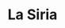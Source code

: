 ---
title: La Siria
nombre_comunidad: La Siria
municipio: Toluviejo
departamento: Sucre
descripcion: >-
  La Siria surge del corregimiento de “Las Piedras” entre el año 1967 y 1968,  a
  partir de la huida de la sequía y la escasez de tierra para los campesinos,
  quienes armaron un grupo que envió un memorial acompañado de 100 firmas al
  Ministerio de Agricultura,. A través del INCORA obtuvieron la Finca “Las
  Margaritas o Santa Elena” pero la comunidad no estuvo satisfecha por la poca
  extensión de estos terrenos y luego de 4 años de lucha, lograron que INCORA
  les entregara la Finca La Siria de 909 hectáreas para 28 familias conformando
  así el corregimiento de La Siria.  

  El corregimiento de la Siria es una comunidad que se caracteriza por tener en
  sus genes y orígenes la organización comunitaria como un principio orientador,
  recabando en las memorias de las personas de mayor edad expresan que para
  ellos la historia de La Siria es una hazaña que los llena de orgullo y
  regocijo, debido a que lograron hace aproximadamente 50 años algo que para
  muchos era imposible. 
num_personas: 0
num_familias: 126
min_distancia_casco_urbano: 10
km_distancia_casco_urbano: 7
vias_acceso: "Desde Sincelejo a la comunidad – 25km. Ubicada sobre la vía Toluviejo - Colosó. Vías en regular estado, son transitables.\_A nivel urbano hay una calle principal con 100% de pavimentación en regular estado.\_"
infraestructura_comunitaria:
  - 'Parque infantil:'
  - ' obra PDET construcción de cancha para micro fútbol'
  - Cancha comunitaria de fútbol donde hacen eventos para la comunidad
  - ' Institución Educativa '
  - ' 2 hogares comunitarios.'
notas_infraestructura_comunitaria: null
liderazgo_comunidad: []
inclusion_diversidad_genero: null
comentarios_conectividad: >-
  Regular conectividad- Servicio Tigo/Claro. Se cuenta con Vive digital en el
  Colegio donde tienen acceso para diversas actividades.
punto_SOLE: 'IE Heriberto García Garrido sede La Siria '
comentarios_punto_SOLE:
  - https://es.padlet.com/comunidadlasiria/sole-la-siria-fea4lie9rhz855y4
ppales_actividades_economicas_vocacion_productiva:
  - agrícultura (yuca)
  - protección del Bosque Seco Tropical
  - 'ganadería '
comentarios_ppales_actividades_economicas_vocacion_productiva: null
comunidad_sostenible_uso_suelo: null
org_con_proyeccion: []
servicios_publicos_comunidades_focalizadas:
  - No cuentan con acueducto
  - ' Cuentan con alcantarillado construido por la comunidad'
  - ' Tienen la práctica de cosecha de agua y en época seca se abastecen de represa comunitaria.'
comunidades_focalizadas_educacion_infraestructura_educativa:
  - >-
    Institución Educativa Heriberto Garcia Garrido Sede La Siria aprox. 35
    estudiantes (Preescolar hasta 5°).
comunidades_focalizadas_practicas_organizativas: []
conectividad_minima: Regular
iniciativas_priorizadas:
  - >-
    Junto a la Asociación de Productores de Yuca (ASOPROYUS) se trabajó en
    fortalecer los medios de vida de familias campesinas  implementando una
    alianza con entidades privadas en el marco de la línea productiva de yuca
    amarga 
org_focalizada: []
riesgo: null
otros_programas_USAID: []
alianzas_colaboradores: []
posibilidad_iniciativas_conjuntas_aliados_2: []
actividades_ocio:
  - Fiestas patronales Divino Niño
  - ' Eventos de Maratón de la Lectura'
  - ' Eventos deportivos-futbol y sóftbol'
  - ' Juegos tradicionales'
  - ' Semana Santa cultural.'
medios_comunicacion_narrativas_locales:
  - Comunicarte
num_visitas_realizadas: null
num_diagnosticos_rurales_participativos_realizados: null
infraestructura_salud_atencion_psicosocial: []
notas_infraestructura_salud_atencion_psicosocial: >-
  A través del programa; el CENTRO DE SALUD SAN JOSE DE TOLUVIEJO E.S.E habilitó
  los servicios de psicología - fisioterapia - terapia ocupacional y
  fonoaudología. Todas por el momento de manera presencial en la cabecera
  municipal de Toluviejo.
num_visitas_predio: null
grafica_ubicacion_geografica: /charts/municipios/toluviejo/ubicacion_geografica.html
url: /comunidad-focalizada/la-siria
layout: single
download_file: /reportes/la-siria.pdf

---